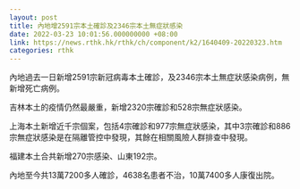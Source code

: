 ```yaml
---
layout: post
title: 內地增2591宗本土確診及2346宗本土無症狀感染
date: 2022-03-23 10:01:56.000000000 +08:00
link: https://news.rthk.hk/rthk/ch/component/k2/1640409-20220323.htm
categories: rthk
---
```


內地過去一日新增2591宗新冠病毒本土確診，及2346宗本土無症狀感染病例，無新增死亡病例。

吉林本土的疫情仍然最嚴重，新增2320宗確診和528宗無症狀感染。

上海本土新增近千宗個案，包括4宗確診和977宗無症狀感染，其中3宗確診和886宗無症狀感染是在隔離管控中發現，其餘在相關風險人群排查中發現。

福建本土合共新增270宗感染、山東192宗。

內地至今共13萬7200多人確診，4638名患者不治，10萬7400多人康復出院。

